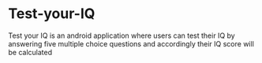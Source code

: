 # Test-your-IQ
Test your IQ is an android application where users can test their IQ by answering
five multiple choice questions and accordingly their IQ score will be calculated
